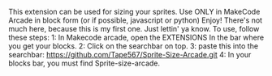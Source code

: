 This extension can be used for sizing your sprites. Use ONLY in MakeCode Arcade in block form (or if possible, javascript or python) Enjoy! There's not much here, because this is my first one. Just lettin' ya know. 
To use, follow these steps:
1: In Makecode arcade, open the EXTENSIONS In the bar where you get your blocks.
2: Click on the searchbar on top.
3: paste this into the searchbar: https://github.com/Tape567/Sprite-Size-Arcade.git
4: In your blocks bar, you must find Sprite-size-arcade.
